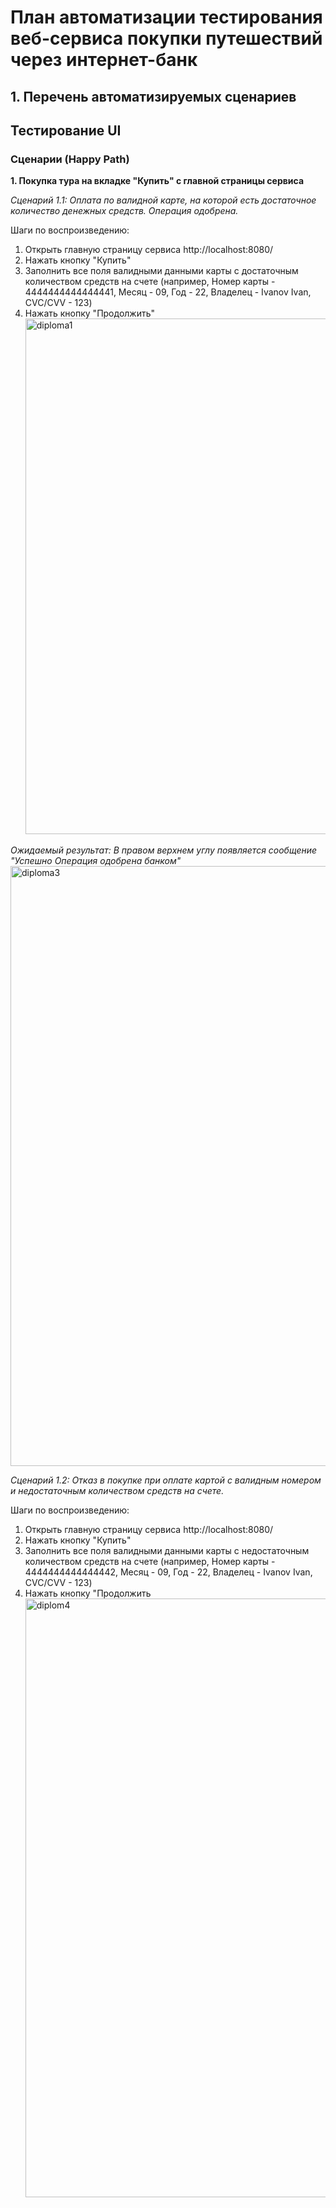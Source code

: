 # План автоматизации тестирования веб-сервиса покупки путешествий через интернет-банк
## 1. Перечень автоматизируемых сценариев
## Тестирование UI
### Сценарии (Happy Path)
**1. Покупка тура на вкладке "Купить" с главной страницы сервиса**

<em>Cценарий 1.1: Оплата по валидной карте, на которой есть достаточное количество денежных средств. Операция одобрена.</em>

Шаги по воспроизведению:
1. Открыть главную страницу сервиса http://localhost:8080/
2. Нажать кнопку "Купить"
3. Заполнить все поля валидными данными карты с достаточным количеством средств на счете (например, Номер карты - 4444444444444441, Месяц - 09, Год - 22, Владелец - Ivanov Ivan, CVC/CVV - 123)
4. Нажать кнопку "Продолжить"
   <img width="825" alt="diploma1" src="https://user-images.githubusercontent.com/67234113/122552948-067cd880-d048-11eb-8376-c4363462f0bd.png">

*Ожидаемый результат: В правом верхнем углу появляется сообщение "Успешно Операция одобрена банком"*
<img width="960" alt="diploma3" src="https://user-images.githubusercontent.com/67234113/122553654-0204ef80-d049-11eb-8342-4fa39a366ba4.png">

<em>Cценарий 1.2: Отказ в покупке при оплате картой с валидным номером и недостаточным количеством средств на счете.</em>

Шаги по воспроизведению:

1. Открыть главную страницу сервиса http://localhost:8080/
2. Нажать кнопку "Купить"
3. Заполнить все поля валидными данными карты с недостаточным количеством средств на счете (например, Номер карты - 4444444444444442, Месяц - 09, Год - 22, Владелец - Ivanov Ivan, CVC/CVV - 123)
4. Нажать кнопку "Продолжить
   <img width="958" alt="diplom4" src="https://user-images.githubusercontent.com/67234113/122555615-92443400-d04b-11eb-8a3a-6e8590aed5e1.png">